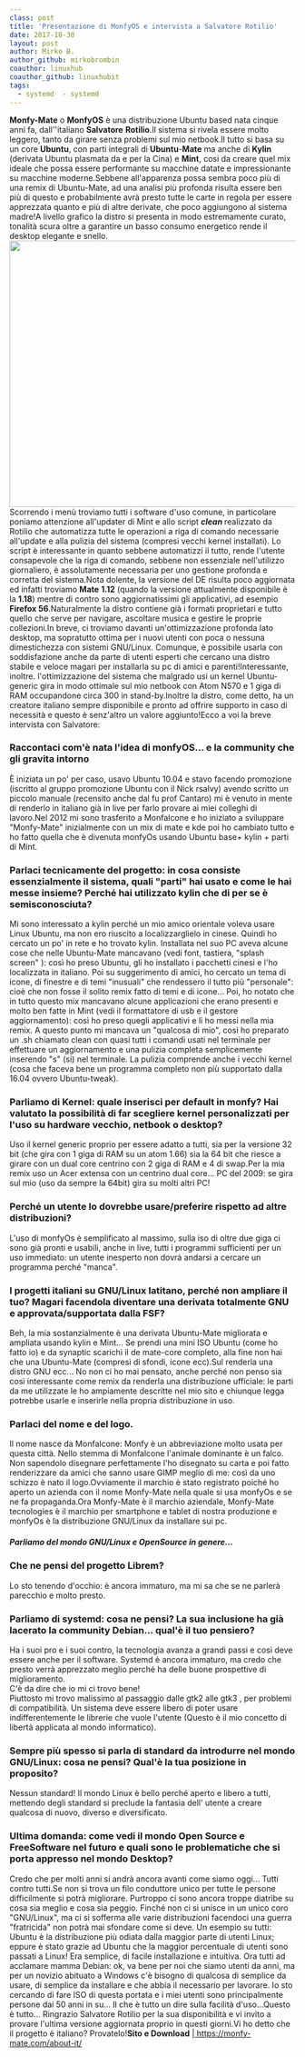 ```yaml
---
class: post
title: 'Presentazione di MonfyOS e intervista a Salvatore Rotilio'
date: 2017-10-30
layout: post
author: Mirko B.
author_github: mirkobrombin
coauthor: linuxhub
coauthor_github: linuxhubit
tags:
  - systemd  - systemd
---
```

<strong>Monfy-Mate</strong> o <strong>MonfyOS</strong> è una distribuzione Ubuntu based nata cinque anni fa, dall''italiano <strong>Salvatore</strong> <strong>Rotilio</strong>.Il sistema si rivela essere molto leggero, tanto da girare senza problemi sul mio netbook.Il tutto si basa su un core <strong>Ubuntu</strong>, con parti integrali di <strong>Ubuntu</strong>-<strong>Mate</strong> ma anche di <strong>Kylin</strong> (derivata Ubuntu plasmata da e per la Cina) e <strong>Mint</strong>, cosi da creare quel mix ideale che possa essere performante su macchine datate e impressionante su macchine moderne.Sebbene all'apparenza possa sembra  poco più di una remix di Ubuntu-Mate, ad una analisi più profonda risulta essere ben più di questo e probabilmente avrà presto tutte le carte in regola per essere apprezzata quanto e più di altre derivate, che poco aggiungono al sistema madre!A livello grafico la distro si presenta in modo estremamente curato, tonalità scura oltre a garantire un basso consumo energetico rende il desktop elegante e snello.<img class="alignnone wp-image-2834 size-full size-full wp-image-203" src="https://linuxhub.it/wordpress/wp-content/uploads/2017/10/Screenshot-at-2017-10-29-001140-e1509228831281.png" alt="" width="800" height="469" />Scorrendo i menù troviamo tutti i software d'uso comune, in particolare poniamo attenzione all'updater di Mint e allo script <em><strong>clean </strong></em>realizzato da Rotilio che automatizza tutte le operazioni a riga di comando necessarie all'update e alla pulizia del sistema (compresi vecchi kernel installati). Lo script è interessante in quanto sebbene automatizzi il tutto, rende l'utente consapevole che la riga di comando, sebbene non essenziale nell'utilizzo giornaliero, è assolutamente necessaria per uno gestione profonda e corretta del sistema.Nota dolente, la versione del DE risulta poco aggiornata ed infatti troviamo <strong>Mate</strong> <strong>1.12</strong> (quando la versione attualmente disponibile è la <strong>1.18</strong>) mentre di contro sono aggiornatissimi gli applicativi, ad esempio <strong>Firefox 56</strong>.Naturalmente la distro contiene già i formati proprietari e tutto quello  che serve per navigare, ascoltare musica e gestire le proprie collezioni.In breve, ci troviamo davanti un'ottimizzazione profonda lato desktop, ma sopratutto ottima per i nuovi utenti  con poca o nessuna dimestichezza con sistemi GNU/Linux. Comunque, è possibile usarla con soddisfazione anche da parte di utenti esperti che cercano una distro stabile e veloce magari per installarla su pc di amici e parenti!Interessante, inoltre. l'ottimizzazione del sistema che malgrado usi un kernel Ubuntu-generic gira in modo ottimale sul mio netbook con Atom N570 e 1 giga di RAM occupandone circa 300 in stand-by.Inoltre la distro, come detto, ha un creatore italiano sempre disponibile e pronto ad offrire supporto in caso di necessità e questo è senz'altro un valore aggiunto!Ecco a voi la breve intervista con Salvatore:<h3>Raccontaci com'è nata l'idea di monfyOS... e la community che gli gravita intorno</h3>È iniziata un po' per caso, usavo Ubuntu 10.04 e stavo facendo promozione (iscritto al gruppo promozione Ubuntu con il Nick rsalvy)   avendo scritto un piccolo manuale (recensito anche dal fu prof Cantaro) mi è venuto in mente di renderlo in italiano già in live per farlo provare ai miei colleghi di lavoro.Nel 2012 mi sono trasferito a Monfalcone e ho iniziato a sviluppare "Monfy-Mate" inizialmente con un mix di mate e kde poi ho cambiato tutto e ho fatto quella che è divenuta monfyOs usando Ubuntu base+ kylin + parti di Mint.<h3>Parlaci tecnicamente del progetto: in cosa consiste essenzialmente il sistema, quali "parti" hai usato e come le hai messe insieme? Perché hai utilizzato kylin che di per se è semisconosciuta?</h3>Mi sono interessato a kylin perché un mio amico orientale voleva usare Linux Ubuntu, ma non ero riuscito a localizzarglielo in cinese. Quindi ho cercato un po' in rete e ho trovato kylin. Installata nel suo PC aveva alcune cose che nelle Ubuntu-Mate mancavano (vedi font, tastiera, "splash screen" ): così ho preso Ubuntu, gli ho installato i pacchetti cinesi e l'ho localizzata in italiano. Poi su suggerimento di amici, ho cercato un tema di icone, di finestre e di temi "inusuali" che rendessero il tutto più "personale": cioè che non fosse il solito remix fatto di temi e di icone... Poi, ho notato che in tutto questo mix mancavano alcune applicazioni che erano presenti e molto ben fatte in Mint (vedi il formattatore di usb e il gestore aggiornamento): così ho preso quegli applicativi e li ho messi nella mia remix. A questo punto mi mancava un "qualcosa di mio", così ho preparato un .sh chiamato clean con quasi tutti i comandi usati nel terminale per effettuare un aggiornamento e una pulizia completa semplicemente inserendo "s" (si) nel terminale. La pulizia comprende anche i vecchi kernel (cosa che faceva bene un programma completo non più supportato dalla 16.04 ovvero Ubuntu-tweak).<h3>Parliamo di Kernel: quale inserisci per default in monfy? Hai valutato la possibilità di far scegliere kernel personalizzati per l'uso su hardware vecchio, netbook o desktop?</h3>Uso il kernel generic proprio per essere adatto a tutti, sia per la versione 32 bit (che gira con 1 giga di RAM su un atom 1.66) sia la 64 bit che riesce a girare con un dual core centrino con 2 giga di RAM e 4 di swap.Per la mia remix uso un Acer extensa con un centrino dual core... PC del 2009:  se gira sul mio (uso da sempre la 64bit) gira su molti altri PC!<h3>Perché<strong> un utente lo dovrebbe usare/preferire rispetto ad altre distribuzioni?</strong></h3>L'uso di monfyOs è semplificato al massimo, sulla iso di oltre due giga ci sono già pronti e usabili, anche in live, tutti i programmi sufficienti per un uso immediato: un utente inesperto non dovrà andarsi a cercare un programma perché "manca".<h3>I progetti italiani su GNU/Linux latitano, perché non ampliare il tuo? Magari facendola diventare una derivata totalmente GNU e approvata/supportata dalla FSF?</h3>Beh, la mia sostanzialmente è una derivata Ubuntu-Mate migliorata e ampliata usando kylin e Mint... Se prendi una mini ISO Ubuntu (come ho fatto io) e da synaptic scarichi il de mate-core completo, alla fine non hai che una Ubuntu-Mate (compresi di sfondi, icone ecc).Sul renderla una distro GNU ecc... No non ci ho mai pensato, anche perché non penso sia così interessante come remix da renderla una distribuzione ufficiale: le parti da me utilizzate le ho ampiamente descritte nel mio sito e chiunque legga potrebbe usarle e inserirle nella propria distribuzione in uso.<h3>Parlaci del nome e del logo.<strong></strong></h3>Il nome nasce da Monfalcone: Monfy è un abbreviazione molto usata per questa città. Nello stemma di Monfalcone l'animale dominante è un falco. Non sapendolo disegnare perfettamente l'ho disegnato su carta e poi fatto renderizzare da amici che sanno usare GIMP meglio di me: così da uno schizzo è nato il logo.Ovviamente il marchio è stato registrato poiché ho aperto un azienda con il nome Monfy-Mate nella quale si usa monfyOs e se ne fa propaganda.Ora Monfy-Mate è il marchio aziendale, Monfy-Mate tecnologies è il marchio per smartphone e tablet di nostra produzione e monfyOs è la distribuzione GNU/Linux da installare sui pc.<h5>Parliamo del mondo GNU/Linux e OpenSource in genere...</h5><h3>Che ne pensi del progetto Librem?</h3>Lo sto tenendo d'occhio: è ancora immaturo, ma mi sa che se ne parlerà parecchio e molto presto.<h3><strong>Parliamo di systemd: cosa ne pensi? La sua inclusione ha già lacerato la community Debian... qual'è il tuo pensiero?</strong></h3><div class="clearfix _o46 _3erg _29_7 direction_ltr text_align_ltr"><div id="js_zy" class="_3058 _ui9 _hh7 _s1- _52mr _3oh-"><div class="_aok"><span class="_3oh- _58nk">Ha i suoi pro e i suoi contro, la tecnologia avanza a grandi passi e così deve essere anche per il software. Systemd è ancora immaturo, ma credo che presto verrà apprezzato meglio perché ha delle buone prospettive di miglioramento.</span></div></div><span class="_3oh- _58nk">C'è da dire che io mi ci trovo bene!</span></div><div class="clearfix _o46 _3erg _29_7 direction_ltr text_align_ltr"><div id="js_16i" class="_3058 _ui9 _hh7 _s1- _52mr _3oh-"><div class="_aok"><span class="_3oh- _58nk"> Piuttosto mi trovo malissimo al passaggio dalle gtk2 alle gtk3 , per problemi di compatibilità. Un sistema deve essere libero di poter usare indifferentemente le librerie che vuole l'utente (Questo è il mio concetto di libertà applicata al mondo informatico).</span></div><h3 class="_aok">Sempre più spesso si parla di standard da introdurre nel mondo GNU/Linux: cosa ne pensi? Qual'è la tua posizione in proposito?</h3></div><div>Nessun standard! Il mondo Linux è bello perché aperto e libero a tutti, mettendo degli standard si preclude la fantasia dell' utente a creare qualcosa di nuovo, diverso e diversificato.</div><h3>Ultima domanda: come vedi il mondo Open Source e FreeSoftware nel futuro e quali sono le problematiche che si porta appresso nel mondo Desktop?</h3></div>Credo che per molti anni si andrà ancora avanti come siamo oggi... Tutti contro tutti.Se non si trova un filo conduttore unico per tutte le persone difficilmente si potrà migliorare. Purtroppo ci sono ancora troppe diatribe su cosa sia meglio e cosa sia peggio. Finché non ci si unisce in un unico coro "GNU/Linux", ma ci si sofferma alle varie distribuzioni facendoci una guerra "fratricida" non potrà mai sfondare come si deve. Un esempio su tutti: Ubuntu è la distribuzione più odiata dalla maggior parte di utenti Linux; eppure è stato grazie ad Ubuntu che la maggior percentuale di utenti sono passati a Linux! Era semplice, di facile installazione e intuitiva. Ora tutti ad acclamare mamma Debian: ok, va bene per noi che siamo utenti da anni, ma per un novizio abituato a Windows c'è bisogno di qualcosa di semplice da usare, di semplice da installare e che abbia il necessario per lavorare. Io sto cercando di fare ISO di questa portata e i miei utenti sono principalmente persone dai 50 anni in su... Il che è tutto un dire sulla facilità d'uso...Questo è tutto... Ringrazio Salvatore Rotilio per la sua disponibilità e vi invito a provare l'ultima versione aggiornata proprio in questi giorni.Vi ho detto che il progetto è italiano? Provatelo!<strong>Sito e Download</strong> |<a href="https://monfy-mate.com/about-it/"> https://monfy-mate.com/about-it/</a>